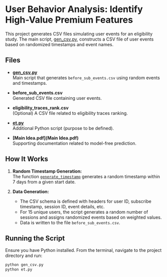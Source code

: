 # User Behavior Analysis: Identify High-Value Premium Features

This project generates CSV files simulating user events for an eligibility study. The main script, [gen_csv.py](gen_csv.py), constructs a CSV file of user events based on randomized timestamps and event names.

## Files

- **[gen_csv.py](gen_csv.py)**  
  Main script that generates `before_sub_events.csv` using random events and timestamps.

- **before_sub_events.csv**  
  Generated CSV file containing user events.

- **eligibility_traces_rank.csv**  
  (Optional) A CSV file related to eligibility traces ranking.

- **[et.py]((gen_csv.py))**  
  Additional Python script (purpose to be defined).

- **[Main Idea.pdf](Main Idea.pdf)**  
  Supporting documentation related to model-free prediction.

## How It Works

1. **Random Timestamp Generation:**  
   The function [`generate_timestamp`](gen_csv.py) generates a random timestamp within 7 days from a given start date.

2. **Data Generation:**  
   - The CSV schema is defined with headers for user ID, subscribe timestamp, session ID, event details, etc.  
   - For 15 unique users, the script generates a random number of sessions and assigns randomized events based on weighted values.  
   - Data is written to the file `before_sub_events.csv`.

## Running the Script

Ensure you have Python installed. From the terminal, navigate to the project directory and run:

```sh
python gen_csv.py
python et.py
